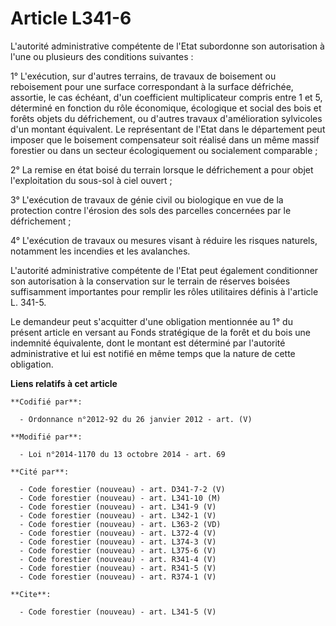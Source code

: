 # Article L341-6

L'autorité administrative compétente de l'Etat subordonne son autorisation à l'une ou plusieurs des conditions suivantes : 

1° L'exécution, sur d'autres terrains, de travaux de boisement ou reboisement pour une surface correspondant à la surface
défrichée, assortie, le cas échéant, d'un coefficient multiplicateur compris entre 1 et 5, déterminé en fonction du rôle
économique, écologique et social des bois et forêts objets du défrichement, ou d'autres travaux d'amélioration sylvicoles
d'un montant équivalent. Le représentant de l'Etat dans le département peut imposer que le boisement compensateur soit
réalisé dans un même massif forestier ou dans un secteur écologiquement ou socialement comparable ; 

2° La remise en état boisé du terrain lorsque le défrichement a pour objet l'exploitation du sous-sol à ciel ouvert ; 

3° L'exécution de travaux de génie civil ou biologique en vue de la protection contre l'érosion des sols des parcelles
concernées par le défrichement ; 

4° L'exécution de travaux ou mesures visant à réduire les risques naturels, notamment les incendies et les avalanches. 

L'autorité administrative compétente de l'Etat peut également conditionner son autorisation à la conservation sur le terrain
de réserves boisées suffisamment importantes pour remplir les rôles utilitaires définis à l'article L. 341-5. 

Le demandeur peut s'acquitter d'une obligation mentionnée au 1° du présent article en versant au Fonds stratégique de la
forêt et du bois une indemnité équivalente, dont le montant est déterminé par l'autorité administrative et lui est notifié en
même temps que la nature de cette obligation.

**Liens relatifs à cet article**

	**Codifié par**:

	  - Ordonnance n°2012-92 du 26 janvier 2012 - art. (V)

	**Modifié par**:

	  - Loi n°2014-1170 du 13 octobre 2014 - art. 69

	**Cité par**:

	  - Code forestier (nouveau) - art. D341-7-2 (V)
	  - Code forestier (nouveau) - art. L341-10 (M)
	  - Code forestier (nouveau) - art. L341-9 (V)
	  - Code forestier (nouveau) - art. L342-1 (V)
	  - Code forestier (nouveau) - art. L363-2 (VD)
	  - Code forestier (nouveau) - art. L372-4 (V)
	  - Code forestier (nouveau) - art. L374-3 (V)
	  - Code forestier (nouveau) - art. L375-6 (V)
	  - Code forestier (nouveau) - art. R341-4 (V)
	  - Code forestier (nouveau) - art. R341-5 (V)
	  - Code forestier (nouveau) - art. R374-1 (V)

	**Cite**:

	  - Code forestier (nouveau) - art. L341-5 (V)
